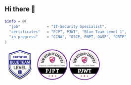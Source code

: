 ## Hi there 👋

```PowerShell
$info = @(
  "job"            = "IT-Security Specialist",
  "certificates"   = "PJPT, PJWT", "Blue Team Level 1",
  "in progress"    = "CCNA", "OSCP, PNPT, OASP", "CRTP"
)

```

<img src="/images/BlueTeamLevel1.png" alt="BLT1" width="100" height="100" /></a>
<img src="/images/pjpt.png" alt="PJPT" width="100" height="100" /></a>
<img src="/images/PJWT.png" alt="PJWT" width="100" height="100" /></a>
